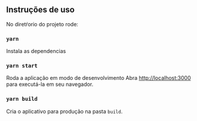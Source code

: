 ## Instruções de uso

No diretŕorio do projeto rode:

### `yarn`

Instala as dependencias

### `yarn start`

Roda a aplicação em modo de desenvolvimento
Abra [http://localhost:3000](http://localhost:3000) para executá-la  em seu navegador.

### `yarn build`

Cria o aplicativo para produção na pasta `build`.

